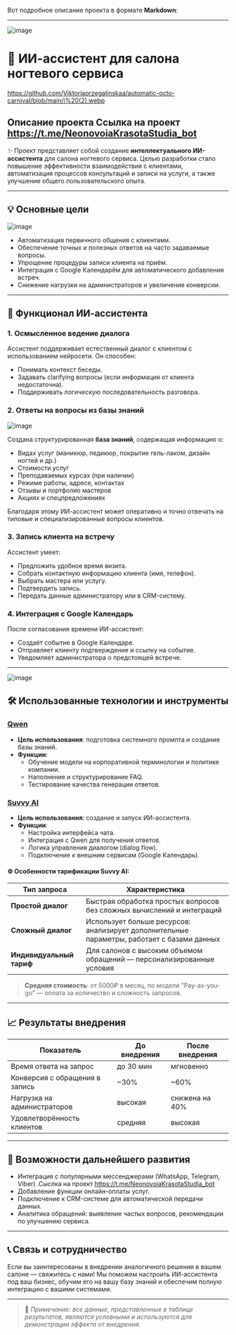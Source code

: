 Вот подробное описание проекта в формате **Markdown**:

---
![image](https://github.com/user-attachments/assets/2632feb0-495e-4ef9-88ca-c1466bbd330a)

# 💅 ИИ-ассистент для салона ногтевого сервиса
https://github.com/Viktoriaprzegalinskaa/automatic-octo-carnival/blob/main/i%20(2).webp
## Описание проекта Ссылка на проект https://t.me/NeonovoiaKrasotaStudia_bot
✨
Проект представляет собой создание **интеллектуального ИИ-ассистента** для салона ногтевого сервиса. Целью разработки стало повышение эффективности взаимодействия с клиентами, автоматизация процессов консультаций и записи на услуги, а также улучшение общего пользовательского опыта.

---

## 💡 Основные цели
![image](https://github.com/user-attachments/assets/058f2777-38bb-4220-a53e-722094112b5f)

- Автоматизация первичного общения с клиентами.
- Обеспечение точных и полезных ответов на часто задаваемые вопросы.
- Упрощение процедуры записи клиента на приём.
- Интеграция с Google Календарём для автоматического добавления встреч.
- Снижение нагрузки на администраторов и увеличение конверсии.

---

## 🔧 Функционал ИИ-ассистента

### 1. **Осмысленное ведение диалога**
Ассистент поддерживает естественный диалог с клиентом с использованием нейросети. Он способен:
- Понимать контекст беседы.
- Задавать clarifying вопросы (если информация от клиента недостаточна).
- Поддерживать логическую последовательность разговора.

### 2. **Ответы на вопросы из базы знаний**
![image](https://github.com/user-attachments/assets/5bc51669-5da8-4b33-b368-bda85b79d942)

Создана структурированная **база знаний**, содержащая информацию о:
- Видах услуг (маникюр, педикюр, покрытие гель-лаком, дизайн ногтей и др.)
- Стоимости услуг
- Преподаваемых курсах (при наличии)
- Режиме работы, адресе, контактах
- Отзывы и портфолио мастеров
- Акциях и спецпредложениях

Благодаря этому ИИ-ассистент может оперативно и точно отвечать на типовые и специализированные вопросы клиентов.

### 3. **Запись клиента на встречу**
Ассистент умеет:
- Предложить удобное время визита.
- Собрать контактную информацию клиента (имя, телефон).
- Выбрать мастера или услугу.
- Подтвердить запись.
- Передать данные администратору или в CRM-систему.

### 4. **Интеграция с Google Календарь**
После согласования времени ИИ-ассистент:
- Создаёт событие в Google Календаре.
- Отправляет клиенту подтверждение и ссылку на событие.
- Уведомляет администратора о предстоящей встрече.

---
![image](https://github.com/user-attachments/assets/a340f342-b2e5-4b08-a6f7-568896686678)

## 🛠️ Использованные технологии и инструменты

### [Qwen](https://www.alibabacloud.com/product/qwen)
- **Цель использования**: подготовка системного промпта и создание базы знаний.
- **Функции**:
  - Обучение модели на корпоративной терминологии и политике компании.
  - Наполнение и структурирование FAQ.
  - Тестирование качества генерации ответов.

### [Suvvy AI](https://suvvy.ai/)
- **Цель использования**: создание и запуск ИИ-ассистента.
- **Функции**:
  - Настройка интерфейса чата.
  - Интеграция с Qwen для получения ответов.
  - Логика управления диалогом (dialog flow).
  - Подключение к внешним сервисам (Google Календарь).

#### ⚙️ Особенности тарификации Suvvy AI:

| Тип запроса | Характеристика |
|-------------|----------------|
| **Простой диалог** | Быстрая обработка простых вопросов без сложных вычислений и интеграций |
| **Сложный диалог** | Использует больше ресурсов: анализирует дополнительные параметры, работает с базами данных |
| **Индивидуальный тариф** | Для салонов с высоким объемом обращений — персонализированные условия |

> **Средняя стоимость**: от 5000₽ в месяц, по модели "Pay-as-you-go" — оплата за количество и сложность запросов.

---

## 📈 Результаты внедрения

| Показатель | До внедрения | После внедрения |
|-----------|--------------|------------------|
| Время ответа на запрос | до 30 мин | мгновенно |
| Конверсия с обращения в запись | ~30% | ~60% |
| Нагрузка на администраторов | высокая | снижена на 40% |
| Удовлетворённость клиентов | средняя | высокая |

---

## 📌 Возможности дальнейшего развития

- Интеграция с популярными мессенджерами (WhatsApp, Telegram, Viber) .Сыслка на проект https://t.me/NeonovoiaKrasotaStudia_bot
- Добавление функции онлайн-оплаты услуг.
- Подключение к CRM-системе для автоматической передачи данных.
- Аналитика обращений: выявление частых вопросов, рекомендации по улучшению сервиса.

---

## 📞 Связь и сотрудничество

Если вы заинтересованы в внедрении аналогичного решения в вашем салоне — свяжитесь с нами! Мы поможем настроить ИИ-ассистента под ваш бизнес, обучим его на вашу базу знаний и обеспечим полную интеграцию с вашими системами.

---

> 📝 *Примечание: все данные, представленные в таблице результатов, являются условными и используются для демонстрации эффекта от внедрения.*
